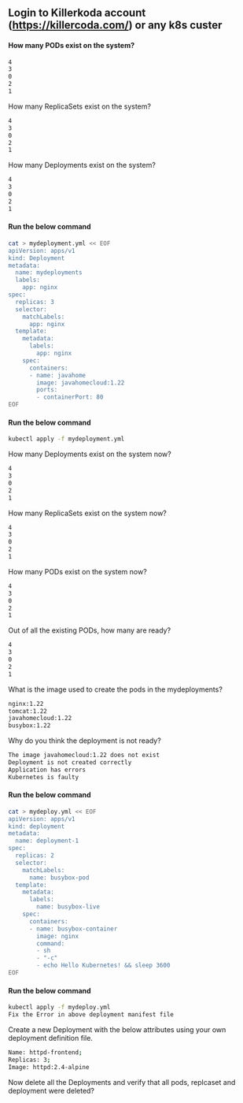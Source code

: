 ## Login to Killerkoda account (https://killercoda.com/) or any k8s custer
#### How many PODs exist on the system?
```sh
4
3
0
2
1
```

How many ReplicaSets exist on the system?
```sh
4
3
0
2
1
```

How many Deployments exist on the system?
```sh
4
3
0
2
1
```


#### Run the below command 
```sh
cat > mydeployment.yml << EOF
apiVersion: apps/v1
kind: Deployment
metadata:
  name: mydeployments
  labels:
    app: nginx
spec:
  replicas: 3
  selector:
    matchLabels:
      app: nginx
  template:
    metadata:
      labels:
        app: nginx
    spec:
      containers:
      - name: javahome
        image: javahomecloud:1.22
        ports:
        - containerPort: 80
EOF
```
#### Run the below command 
```sh
kubectl apply -f mydeployment.yml
```

How many Deployments exist on the system now?
```sh
4
3
0
2
1
```


How many ReplicaSets exist on the system now?
```sh
4
3
0
2
1
```

How many PODs exist on the system now?
```sh
4
3
0
2
1
```



Out of all the existing PODs, how many are ready?
```sh
4
3
0
2
1
```


What is the image used to create the pods in the mydeployments?
```sh
nginx:1.22
tomcat:1.22
javahomecloud:1.22
busybox:1.22
```


Why do you think the deployment is not ready?
```sh
The image javahomecloud:1.22 does not exist 
Deployment is not created correctly
Application has errors
Kubernetes is faulty
```

#### Run the below command 
```sh
cat > mydeploy.yml << EOF
apiVersion: apps/v1
kind: deployment
metadata:
  name: deployment-1
spec:
  replicas: 2
  selector:
    matchLabels:
      name: busybox-pod
  template:
    metadata:
      labels:
        name: busybox-live
    spec:
      containers:
      - name: busybox-container
        image: nginx
        command:
        - sh
        - "-c"
        - echo Hello Kubernetes! && sleep 3600
EOF
```
#### Run the below command 
```sh
kubectl apply -f mydeploy.yml
Fix the Error in above deployment manifest file
```

Create a new Deployment with the below attributes using your own deployment definition file.
```sh
Name: httpd-frontend;
Replicas: 3;
Image: httpd:2.4-alpine
```

Now delete all the Deployments and verify that all pods, replcaset and deployment were deleted?
